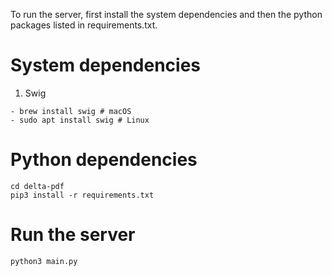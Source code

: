 To run the server, first install the system dependencies 
and then the python packages listed in requirements.txt.

# System dependencies
1. Swig
```shell
- brew install swig # macOS
- sudo apt install swig # Linux
```

# Python dependencies
```shell
cd delta-pdf
pip3 install -r requirements.txt
```

# Run the server
```shell
python3 main.py
```